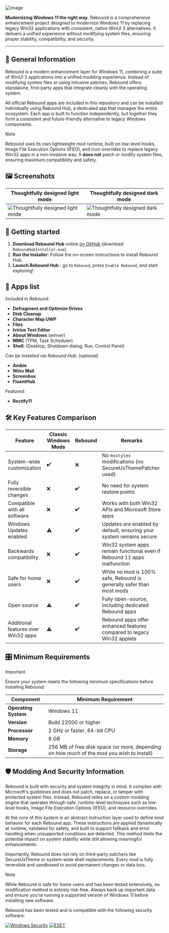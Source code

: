 ![image](https://github.com/user-attachments/assets/e7233bd3-710c-45d7-a50e-20c3ff234be2)

<!--<p align="center">
  <a style="text-decoration:none" href="https://github.com/IviriusCommunity/ReboundHub/actions/workflows/ci.yml">
    <img src="https://github.com/IviriusCommunity/ReboundHub/actions/workflows/ci.yml/badge.svg" alt="CI Status" /></a>
  <a style="text-decoration:none" href="https://dsc.gg/ivirius">
    <img src="https://img.shields.io/discord/1137161703000375336?label=Discord&color=7289da" alt="Discord" /></a>
</p>-->

**Modernizing Windows 11 the right way.** Rebound is a comprehensive enhancement project designed to modernize Windows 11 by replacing legacy Win32 applications with consistent, native WinUI 3 alternatives. It delivers a unified experience without modifying system files, ensuring proper stability, compatibility, and security.

---

## 🤔 General Information

Rebound is a modern enhancement layer for Windows 11, combining a suite of WinUI 3 applications into a unified modding experience. Instead of modifying system files or using intrusive patches, Rebound offers standalone, first-party apps that integrate cleanly with the operating system.

All official Rebound apps are included in this repository and can be installed individually using Rebound Hub, a dedicated app that manages the entire ecosystem. Each app is built to function independently, but together they form a consistent and future-friendly alternative to legacy Windows components.

> [!NOTE]
> Rebound uses its own lightweight mod runtime, built on low-level hooks, Image File Execution Options (IFEO), and icon overrides to replace legacy Win32 apps in a non-invasive way. It **does not** patch or modify system files, ensuring maximum compatibility and safety.

## 🖼️ Screenshots

Thoughtfully designed light mode | Thoughtfully designed dark mode
---|---
![Thoughtfully designed light mode](https://github.com/user-attachments/assets/d87e9fc1-fe1c-461a-a128-6e970b45d9a0)|![Thoughtfully designed dark mode](https://github.com/user-attachments/assets/b578a82d-6386-46cf-b395-0f98e75fbb8a)

## 🎁 Getting started

1. **Download Rebound Hub** online [on GitHub](https://github.com/IviriusCommunity/ReboundHub/releases/latest) (download `ReboundHubInstaller.exe`).
2. **Run the Installer**: Follow the on-screen instructions to install Rebound Hub.
3. **Launch Rebound Hub** : go to `Rebound`, press `Enable Rebound`, and start exploring!

## 🧰 Apps list

_Included in Rebound:_
- **Defragment and Optimize Drives**
- **Disk Cleanup**
- **Character Map UWP**
- **Files**
- **Ivirius Text Editor**
- **About Windows** (winver)
- **MMC** (TPM, Task Scheduler)
- **Shell**: (Desktop, Shutdown dialog, Run, Control Panel)

_Can be installed via Rebound Hub:_ (optional)
- **Ambie**
- **Wino Mail**
- **Screenbox**
- **FluentHub**

_Featured:_
- **Rectify11**

## 🛠️ Key Features Comparison

| **Feature**                         | **Classic Windows Mods** | **Rebound** | **Remarks** |
|-------------------------------------|--------------------------|-------------|-------------|
| System-wide customization           | ✔️                       | ❌         | No `msstyles` modifications (no SecureUxThemePatcher used) |
| Fully reversible changes            | ❌                       | ✔️         | No need for system restore points |
| Compatible with all software        | ❌                       | ✔️         | Works with both Win32 APIs and Microsoft Store apps |
| Windows Updates enabled             | ⚠️                       | ✔️         | Updates are enabled by default, ensuring your system remains secure |
| Backwards compatibility             | ❌                       | ✔️         | Win32 system apps remain functional even if Rebound 11 apps malfunction |
| Safe for home users                 | ❌                       | ✔️         | While no mod is 100% safe, Rebound is generally safer than most mods |
| Open source                         | ⚠️                       | ✔️         | Fully open-source, including dedicated Rebound apps |
| Additional features over Win32 apps | ⚠️                       | ✔️         | Rebound apps offer enhanced features compared to legacy Win32 applets |

## 🎛️ Minimum Requirements

> [!IMPORTANT]
> Ensure your system meets the following minimum specifications before installing Rebound:

| **Component**        | **Minimum Requirement**       |
|----------------------|-------------------------------|
| **Operating System** | Windows 11                    |
| **Version**          | Build 22000 or higher         |
| **Processor**        | 2 GHz or faster, 64-bit CPU   |
| **Memory**           | 8 GB                          |
| **Storage**          | 256 MB of free disk space (or more, depending on how much of the mod you wish to install) |

## 🛡️ Modding And Security Information

Rebound is built with security and system integrity in mind. It complies with Microsoft's guidelines and does not patch, replace, or tamper with protected system files. Instead, Rebound relies on a custom modding engine that operates through safe, runtime-level techniques such as low-level hooks, Image File Execution Options (IFEO), and resource overrides.

At the core of this system is an abstract instruction layer used to define mod behavior for each Rebound app. These instructions are applied dynamically at runtime, validated for safety, and built to support fallback and error handling when unsupported conditions are detected. This method limits the potential impact on system stability while still allowing meaningful enhancements.

Importantly, Rebound does not rely on third-party patchers like SecureUxTheme or system-wide shell replacements. Every mod is fully reversible and sandboxed to avoid permanent changes or data loss.

> [!NOTE]
> While Rebound is safe for home users and has been tested extensively, no modification method is entirely risk-free. Always back up important data and ensure you're running a supported version of Windows 11 before installing new software.

Rebound has been tested and is compatible with the following security software:

[![Windows Security](https://img.shields.io/badge/Windows%20Security-4466FF?style=flat)](https://www.microsoft.com/windows/comprehensive-security?r=1)
[![ESET](https://img.shields.io/badge/ESET-22BBCC?style=flat)](https://www.eset.com/)
